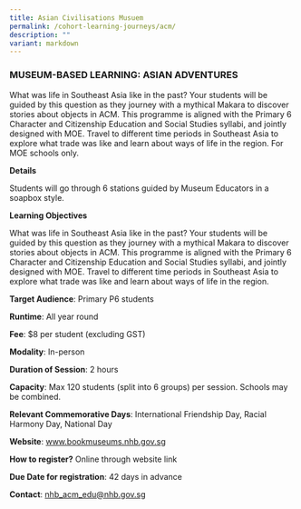 ```yaml
---
title: Asian Civilisations Musuem
permalink: /cohort-learning-journeys/acm/
description: ""
variant: markdown
---
```

### MUSEUM-BASED LEARNING: ASIAN ADVENTURES

What was life in Southeast Asia like in the past? Your students will be guided by this question as they journey with a mythical Makara to discover stories about objects in ACM. This programme is aligned with the Primary 6 Character and Citizenship Education and Social Studies syllabi, and jointly designed with MOE. Travel to different time periods in Southeast Asia to explore what trade was like and learn about ways of life in the region. 
For MOE schools only. 

**Details**

Students will go through 6 stations guided by Museum Educators in a soapbox style.

**Learning Objectives**

What was life in Southeast Asia like in the past? Your students will be guided by this question as they journey with a mythical Makara to discover stories about objects in ACM. This programme is aligned with the Primary 6 Character and Citizenship Education and Social Studies syllabi, and jointly designed with MOE. Travel to different time periods in Southeast Asia to explore what trade was like and learn about ways of life in the region.

**Target Audience**: Primary P6 students
	
**Runtime**: All year round	
	
**Fee**: $8 per student (excluding GST)
	
**Modality**: In-person
	
**Duration of Session**: 2 hours	
	
**Capacity**: Max 120 students (split into 6 groups) per session. Schools may be combined.	
	
**Relevant Commemorative Days**: International Friendship Day, Racial Harmony Day, National Day	
	
**Website**: www.bookmuseums.nhb.gov.sg
	
**How to register?** Online through website link
	
**Due Date for registration**: 42 days in advance
	
**Contact**: 	nhb_acm_edu@nhb.gov.sg
